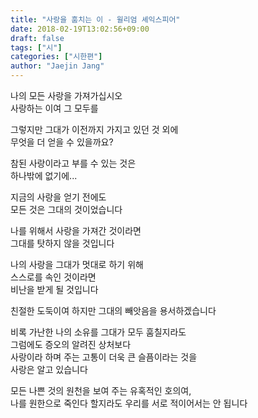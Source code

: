 ```yaml
---
title: "사랑을 훔치는 이 - 윌리엄 셰익스피어"
date: 2018-02-19T13:02:56+09:00
draft: false
tags: ["시"]
categories: ["시한편"]
author: "Jaejin Jang"
---
```


나의 모든 사랑을 가져가십시오  
사랑하는 이여 그 모두를

그렇지만 그대가 이전까지 가지고 있던 것 외에  
무엇을 더 얻을 수 있을까요?

참된 사랑이라고 부를 수 있는 것은  
하나밖에 없기에...

지금의 사랑을 얻기 전에도  
모든 것은 그대의 것이었습니다

나를 위해서 사랑을 가져간 것이라면  
그대를 탓하지 않을 것입니다

나의 사랑을 그대가 멋대로 하기 위해  
스스로를 속인 것이라면  
비난을 받게 될 것입니다

친절한 도둑이여 하지만 그대의 빼앗음을 용서하겠습니다

비록 가난한 나의 소유를 그대가 모두 훔칠지라도  
그럼에도 증오의 알려진 상처보다  
사랑이라 하며 주는 고통이 더욱 큰 슬픔이라는 것을  
사랑은 알고 있습니다

모든 나쁜 것의 원천을 보여 주는 유혹적인 호의여,  
나를 원한으로 죽인다 할지라도 우리를 서로 적이어서는 안 됩니다
